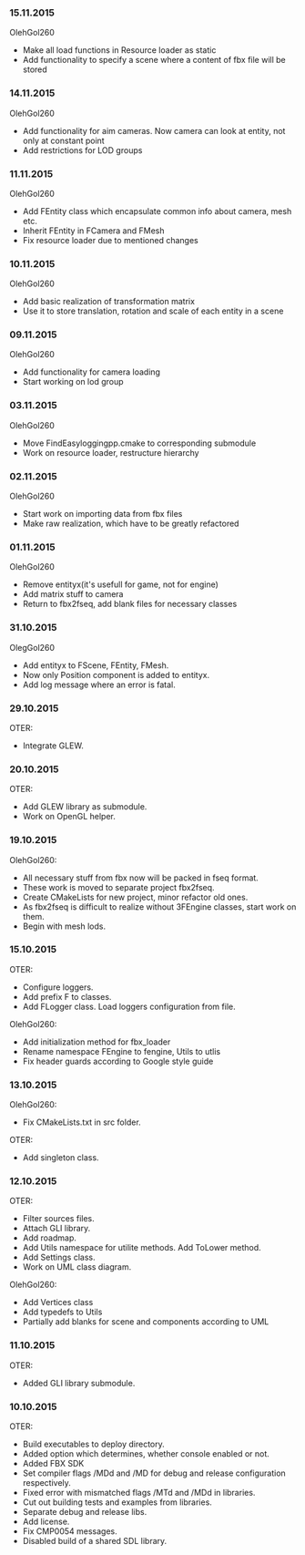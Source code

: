 ### 15.11.2015
OlehGol260

 - Make all load functions in Resource loader as static
 - Add functionality to specify a scene where a content of fbx file will be stored

### 14.11.2015
OlehGol260

 - Add functionality for aim cameras. Now camera can look at entity, not only at constant point
 - Add restrictions for LOD groups

### 11.11.2015
OlehGol260

 - Add FEntity class which encapsulate common info about camera, mesh etc.
 - Inherit FEntity in FCamera and FMesh
 - Fix resource loader due to mentioned changes

### 10.11.2015
OlehGol260

 - Add basic realization of transformation matrix
 - Use it to store translation, rotation and scale of each entity in a scene

### 09.11.2015
OlehGol260

 - Add functionality for camera loading
 - Start working on lod group

### 03.11.2015
OlehGol260

 - Move FindEasyloggingpp.cmake to corresponding submodule
 - Work on resource loader, restructure hierarchy

### 02.11.2015
OlehGol260

 - Start work on importing data from fbx files
 - Make raw realization, which have to be greatly refactored

### 01.11.2015
OlehGol260

 - Remove entityx(it's usefull for game, not for engine)
 - Add matrix stuff to camera
 - Return to fbx2fseq, add blank files for necessary classes
 
### 31.10.2015
OlegGol260

 - Add entityx to FScene, FEntity, FMesh.
 - Now only Position component is added to entityx.
 - Add log message where an error is fatal.

### 29.10.2015
OTER:

 - Integrate GLEW.

### 20.10.2015
OTER:

 - Add GLEW library as submodule.
 - Work on OpenGL helper.

### 19.10.2015
OlehGol260:

 - All necessary stuff from fbx now will be packed in fseq format.
 - These work is moved to separate project fbx2fseq.
 - Create CMakeLists for new project, minor refactor old ones.
 - As fbx2fseq is difficult to realize without 3FEngine classes, start work on them.
 - Begin with mesh lods.

### 15.10.2015 
OTER:

 - Configure loggers.
 - Add prefix F to classes.
 - Add FLogger class. Load loggers configuration from file.
 
OlehGol260:
 
 - Add initialization method for fbx_loader
 - Rename namespace FEngine to fengine, Utils to utlis
 - Fix header guards according to Google style guide
 
### 13.10.2015 
OlehGol260:

 - Fix CMakeLists.txt in src folder.
 
OTER:
 
 - Add singleton class.
 
### 12.10.2015  
OTER:

- Filter sources files.
- Attach GLI library. 
- Add roadmap.
- Add Utils namespace for utilite methods. Add ToLower method.
- Add Settings class.
- Work on UML class diagram. 

OlehGol260:

- Add Vertices class
- Add typedefs to Utils
- Partially add blanks for scene and components according to UML

### 11.10.2015  
OTER:

- Added GLI library submodule.  

### 10.10.2015  
OTER:

- Build executables to deploy directory.  
- Added option which determines, whether console enabled or not.  
- Added FBX SDK  
- Set compiler flags /MDd and /MD for debug and release configuration respectively.  
- Fixed error with mismatched flags /MTd and /MDd in libraries.  
- Cut out building tests and examples from libraries.  
- Separate debug and release libs.  
- Add license.  
- Fix CMP0054 messages.  
- Disabled build of a shared SDL library.  
